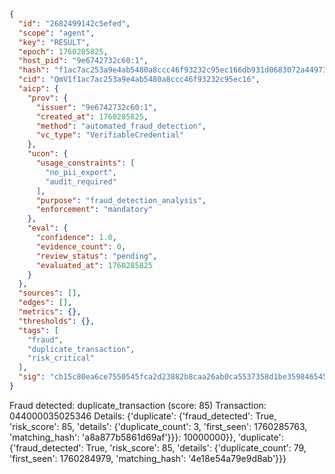 ```json
{
  "id": "2682499142c5efed",
  "scope": "agent",
  "key": "RESULT",
  "epoch": 1760285825,
  "host_pid": "9e6742732c60:1",
  "hash": "f1ac7ac253a9e4ab5480a8ccc46f93232c95ec166db931d0683072a44973d9b7",
  "cid": "QmV1f1ac7ac253a9e4ab5480a8ccc46f93232c95ec16",
  "aicp": {
    "prov": {
      "issuer": "9e6742732c60:1",
      "created_at": 1760285825,
      "method": "automated_fraud_detection",
      "vc_type": "VerifiableCredential"
    },
    "ucon": {
      "usage_constraints": [
        "no_pii_export",
        "audit_required"
      ],
      "purpose": "fraud_detection_analysis",
      "enforcement": "mandatory"
    },
    "eval": {
      "confidence": 1.0,
      "evidence_count": 0,
      "review_status": "pending",
      "evaluated_at": 1760285825
    }
  },
  "sources": [],
  "edges": [],
  "metrics": {},
  "thresholds": {},
  "tags": [
    "fraud",
    "duplicate_transaction",
    "risk_critical"
  ],
  "sig": "cb15c80ea6ce7550545fca2d23882b8caa26ab0ca5537358d1be359846545eb2"
}
```

Fraud detected: duplicate_transaction (score: 85)
Transaction: 044000035025346
Details: {'duplicate': {'fraud_detected': True, 'risk_score': 85, 'details': {'duplicate_count': 3, 'first_seen': 1760285763, 'matching_hash': 'a8a877b5861d69af'}}}: 10000000}}, 'duplicate': {'fraud_detected': True, 'risk_score': 85, 'details': {'duplicate_count': 79, 'first_seen': 1760284979, 'matching_hash': '4e18e54a79e9d8ab'}}}